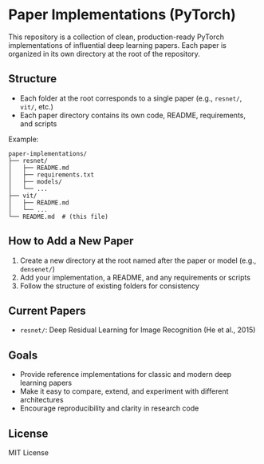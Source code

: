 # Paper Implementations (PyTorch)

This repository is a collection of clean, production-ready PyTorch implementations of influential deep learning papers. Each paper is organized in its own directory at the root of the repository.

## Structure

- Each folder at the root corresponds to a single paper (e.g., `resnet/`, `vit/`, etc.)
- Each paper directory contains its own code, README, requirements, and scripts

Example:
```
paper-implementations/
├── resnet/
│   ├── README.md
│   ├── requirements.txt
│   ├── models/
│   └── ...
├── vit/
│   ├── README.md
│   └── ...
└── README.md  # (this file)
```

## How to Add a New Paper
1. Create a new directory at the root named after the paper or model (e.g., `densenet/`)
2. Add your implementation, a README, and any requirements or scripts
3. Follow the structure of existing folders for consistency

## Current Papers
- `resnet/`: Deep Residual Learning for Image Recognition (He et al., 2015)

## Goals
- Provide reference implementations for classic and modern deep learning papers
- Make it easy to compare, extend, and experiment with different architectures
- Encourage reproducibility and clarity in research code

## License
MIT License 